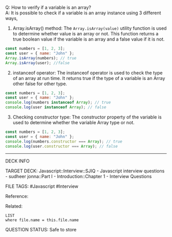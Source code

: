 Q: How to verify if a variable is an array?  
A: It is possible to check if a variable is an array instance using 3 different ways,
1. Array.isArray() method:
   The `Array.isArray(value)` utility function is used to determine whether value is an array or not. This function returns a true boolean value if the variable is an array and a false value if it is not.
```javascript
const numbers = [1, 2, 3];
const user = { name: "John" };
Array.isArray(numbers); // true
Array.isArray(user); //false
```
2. instanceof operator:
   The instanceof operator is used to check the type of an array at run time. It returns true if the type of a variable is an Array other false for other type.
```javascript
const numbers = [1, 2, 3];
const user = { name: "John" };
console.log(numbers instanceof Array); // true
console.log(user instanceof Array); // false
```
3. Checking constructor type:
   The constructor property of the variable is used to determine whether the variable Array type or not.
```javascript
const numbers = [1, 2, 3];
const user = { name: "John" };
console.log(numbers.constructor === Array); // true
console.log(user.constructor === Array); // false
```
<!--ID: 1693596682139-->

---

DECK INFO

TARGET DECK: Javascript::Interview::SJIQ - Javascript interview questions - sudheer jonna::Part I - Introduction::Chapter 1 - Interview Questions

FILE TAGS: #Javascript #Interview

Reference:

Related:

```dataview
LIST
where file.name = this.file.name
```

QUESTION STATUS: Safe to store